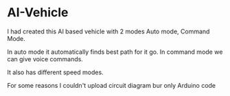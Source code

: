 # AI-Vehicle

I had created this AI based vehicle with 2 modes Auto mode, Command Mode.

In auto mode it automatically finds best path for it go.
In command mode we can give voice commands.

It also has different speed modes.

For some reasons I couldn't upload circuit diagram bur only Arduino code
